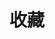 ---
home: true
title: 收藏
icon: home
heroImage: "https://cdn.jsdelivr.net/gh/FlyingPig278/blog-assets/logo.png"
heroText: 你发现了有趣的地方~
tagline: ✨长风破浪会有时，直挂云帆济沧海✨
actions:
  - text: 回到主页 🧭
    link: /
    type: primary

  - text: 更新历史 💡
    link: /timeline

  - text: 关于本站 🛠
    link: /about
features:
  - title: 
    icon: 
    details: 
    link: 
  - title: 速查表
    icon: list
    details: 为开发人员分享快速参考备忘清单【速查表】
    link: https://reference.guoyaxue.top/
---